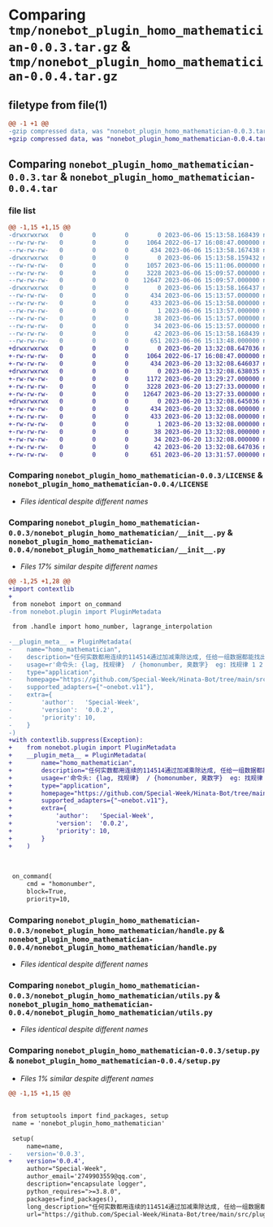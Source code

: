 # Comparing `tmp/nonebot_plugin_homo_mathematician-0.0.3.tar.gz` & `tmp/nonebot_plugin_homo_mathematician-0.0.4.tar.gz`

## filetype from file(1)

```diff
@@ -1 +1 @@
-gzip compressed data, was "nonebot_plugin_homo_mathematician-0.0.3.tar", last modified: Tue Jun  6 15:13:58 2023, max compression
+gzip compressed data, was "nonebot_plugin_homo_mathematician-0.0.4.tar", last modified: Tue Jun 20 13:32:08 2023, max compression
```

## Comparing `nonebot_plugin_homo_mathematician-0.0.3.tar` & `nonebot_plugin_homo_mathematician-0.0.4.tar`

### file list

```diff
@@ -1,15 +1,15 @@
-drwxrwxrwx   0        0        0        0 2023-06-06 15:13:58.168439 nonebot_plugin_homo_mathematician-0.0.3/
--rw-rw-rw-   0        0        0     1064 2022-06-17 16:08:47.000000 nonebot_plugin_homo_mathematician-0.0.3/LICENSE
--rw-rw-rw-   0        0        0      434 2023-06-06 15:13:58.167438 nonebot_plugin_homo_mathematician-0.0.3/PKG-INFO
-drwxrwxrwx   0        0        0        0 2023-06-06 15:13:58.159432 nonebot_plugin_homo_mathematician-0.0.3/nonebot_plugin_homo_mathematician/
--rw-rw-rw-   0        0        0     1057 2023-06-06 15:11:06.000000 nonebot_plugin_homo_mathematician-0.0.3/nonebot_plugin_homo_mathematician/__init__.py
--rw-rw-rw-   0        0        0     3228 2023-06-06 15:09:57.000000 nonebot_plugin_homo_mathematician-0.0.3/nonebot_plugin_homo_mathematician/handle.py
--rw-rw-rw-   0        0        0    12647 2023-06-06 15:09:57.000000 nonebot_plugin_homo_mathematician-0.0.3/nonebot_plugin_homo_mathematician/utils.py
-drwxrwxrwx   0        0        0        0 2023-06-06 15:13:58.166437 nonebot_plugin_homo_mathematician-0.0.3/nonebot_plugin_homo_mathematician.egg-info/
--rw-rw-rw-   0        0        0      434 2023-06-06 15:13:57.000000 nonebot_plugin_homo_mathematician-0.0.3/nonebot_plugin_homo_mathematician.egg-info/PKG-INFO
--rw-rw-rw-   0        0        0      433 2023-06-06 15:13:58.000000 nonebot_plugin_homo_mathematician-0.0.3/nonebot_plugin_homo_mathematician.egg-info/SOURCES.txt
--rw-rw-rw-   0        0        0        1 2023-06-06 15:13:57.000000 nonebot_plugin_homo_mathematician-0.0.3/nonebot_plugin_homo_mathematician.egg-info/dependency_links.txt
--rw-rw-rw-   0        0        0       38 2023-06-06 15:13:57.000000 nonebot_plugin_homo_mathematician-0.0.3/nonebot_plugin_homo_mathematician.egg-info/requires.txt
--rw-rw-rw-   0        0        0       34 2023-06-06 15:13:57.000000 nonebot_plugin_homo_mathematician-0.0.3/nonebot_plugin_homo_mathematician.egg-info/top_level.txt
--rw-rw-rw-   0        0        0       42 2023-06-06 15:13:58.168439 nonebot_plugin_homo_mathematician-0.0.3/setup.cfg
--rw-rw-rw-   0        0        0      651 2023-06-06 15:13:48.000000 nonebot_plugin_homo_mathematician-0.0.3/setup.py
+drwxrwxrwx   0        0        0        0 2023-06-20 13:32:08.647036 nonebot_plugin_homo_mathematician-0.0.4/
+-rw-rw-rw-   0        0        0     1064 2022-06-17 16:08:47.000000 nonebot_plugin_homo_mathematician-0.0.4/LICENSE
+-rw-rw-rw-   0        0        0      434 2023-06-20 13:32:08.646037 nonebot_plugin_homo_mathematician-0.0.4/PKG-INFO
+drwxrwxrwx   0        0        0        0 2023-06-20 13:32:08.638035 nonebot_plugin_homo_mathematician-0.0.4/nonebot_plugin_homo_mathematician/
+-rw-rw-rw-   0        0        0     1172 2023-06-20 13:29:27.000000 nonebot_plugin_homo_mathematician-0.0.4/nonebot_plugin_homo_mathematician/__init__.py
+-rw-rw-rw-   0        0        0     3228 2023-06-20 13:27:33.000000 nonebot_plugin_homo_mathematician-0.0.4/nonebot_plugin_homo_mathematician/handle.py
+-rw-rw-rw-   0        0        0    12647 2023-06-20 13:27:33.000000 nonebot_plugin_homo_mathematician-0.0.4/nonebot_plugin_homo_mathematician/utils.py
+drwxrwxrwx   0        0        0        0 2023-06-20 13:32:08.645036 nonebot_plugin_homo_mathematician-0.0.4/nonebot_plugin_homo_mathematician.egg-info/
+-rw-rw-rw-   0        0        0      434 2023-06-20 13:32:08.000000 nonebot_plugin_homo_mathematician-0.0.4/nonebot_plugin_homo_mathematician.egg-info/PKG-INFO
+-rw-rw-rw-   0        0        0      433 2023-06-20 13:32:08.000000 nonebot_plugin_homo_mathematician-0.0.4/nonebot_plugin_homo_mathematician.egg-info/SOURCES.txt
+-rw-rw-rw-   0        0        0        1 2023-06-20 13:32:08.000000 nonebot_plugin_homo_mathematician-0.0.4/nonebot_plugin_homo_mathematician.egg-info/dependency_links.txt
+-rw-rw-rw-   0        0        0       38 2023-06-20 13:32:08.000000 nonebot_plugin_homo_mathematician-0.0.4/nonebot_plugin_homo_mathematician.egg-info/requires.txt
+-rw-rw-rw-   0        0        0       34 2023-06-20 13:32:08.000000 nonebot_plugin_homo_mathematician-0.0.4/nonebot_plugin_homo_mathematician.egg-info/top_level.txt
+-rw-rw-rw-   0        0        0       42 2023-06-20 13:32:08.647036 nonebot_plugin_homo_mathematician-0.0.4/setup.cfg
+-rw-rw-rw-   0        0        0      651 2023-06-20 13:31:57.000000 nonebot_plugin_homo_mathematician-0.0.4/setup.py
```

### Comparing `nonebot_plugin_homo_mathematician-0.0.3/LICENSE` & `nonebot_plugin_homo_mathematician-0.0.4/LICENSE`

 * *Files identical despite different names*

### Comparing `nonebot_plugin_homo_mathematician-0.0.3/nonebot_plugin_homo_mathematician/__init__.py` & `nonebot_plugin_homo_mathematician-0.0.4/nonebot_plugin_homo_mathematician/__init__.py`

 * *Files 17% similar despite different names*

```diff
@@ -1,25 +1,28 @@
+import contextlib
+
 from nonebot import on_command
-from nonebot.plugin import PluginMetadata
 
 from .handle import homo_number, lagrange_interpolation
 
-__plugin_meta__ = PluginMetadata(
-    name="homo_mathematician",
-    description="任何实数都用连续的114514通过加减乘除达成, 任给一组数据都能找出其内在规律(函数表达式)",
-    usage=r'命令头: {lag, 找规律}  / {homonumber, 臭数字}  eg: 找规律 1 2 3 4 5 6 7 114514 1919810  / homonumber 2749903559',
-    type="application",
-    homepage="https://github.com/Special-Week/Hinata-Bot/tree/main/src/plugins/homo_mathematician",
-    supported_adapters={"~onebot.v11"},
-    extra={
-        'author':   'Special-Week',
-        'version':  '0.0.2',
-        'priority': 10,
-    }
-)
+with contextlib.suppress(Exception):
+    from nonebot.plugin import PluginMetadata
+    __plugin_meta__ = PluginMetadata(
+        name="homo_mathematician",
+        description="任何实数都用连续的114514通过加减乘除达成, 任给一组数据都能找出其内在规律(函数表达式)",
+        usage=r'命令头: {lag, 找规律}  / {homonumber, 臭数字}  eg: 找规律 1 2 3 4 5 6 7 114514 1919810  / homonumber 2749903559',
+        type="application",
+        homepage="https://github.com/Special-Week/Hinata-Bot/tree/main/src/plugins/homo_mathematician",
+        supported_adapters={"~onebot.v11"},
+        extra={
+            'author':   'Special-Week',
+            'version':  '0.0.2',
+            'priority': 10,
+        }
+    )
 
 
 
 on_command(
     cmd = "homonumber", 
     block=True, 
     priority=10,
```

### Comparing `nonebot_plugin_homo_mathematician-0.0.3/nonebot_plugin_homo_mathematician/handle.py` & `nonebot_plugin_homo_mathematician-0.0.4/nonebot_plugin_homo_mathematician/handle.py`

 * *Files identical despite different names*

### Comparing `nonebot_plugin_homo_mathematician-0.0.3/nonebot_plugin_homo_mathematician/utils.py` & `nonebot_plugin_homo_mathematician-0.0.4/nonebot_plugin_homo_mathematician/utils.py`

 * *Files identical despite different names*

### Comparing `nonebot_plugin_homo_mathematician-0.0.3/setup.py` & `nonebot_plugin_homo_mathematician-0.0.4/setup.py`

 * *Files 1% similar despite different names*

```diff
@@ -1,15 +1,15 @@
 
 
 from setuptools import find_packages, setup
 name = 'nonebot_plugin_homo_mathematician'
 
 setup(
     name=name,  
-    version='0.0.3',
+    version='0.0.4',
     author="Special-Week",
     author_email='2749903559@qq.com',
     description="encapsulate logger",
     python_requires=">=3.8.0",
     packages=find_packages(),
     long_description="任何实数都用连续的114514通过加减乘除达成, 任给一组数据都能找出其内在规律(函数表达式)",
     url="https://github.com/Special-Week/Hinata-Bot/tree/main/src/plugins/homo_mathematician",
```


